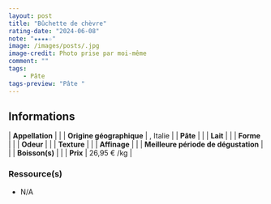 ```yaml
---
layout: post
title: "Bûchette de chèvre"
rating-date: "2024-06-08"
note: "★★★★☆"
image: /images/posts/.jpg
image-credit: Photo prise par moi-même
comment: ""
tags:
    - Pâte 
tags-preview: "Pâte "
---
```


## Informations

| **Appellation** |  |
| **Origine géographique** | , Italie |
| **Pâte** |  |
| **Lait** |  |
| **Forme** |  |
| **Odeur** |  |
| **Texture** |  |
| **Affinage** |  |
| **Meilleure période de dégustation** |  |
| **Boisson(s)** |  |
| **Prix** | 26,95 € /kg |

### Ressource(s)
* N/A